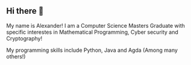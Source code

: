 ## Hi there 👋
My name is Alexander! I am a Computer Science Masters Graduate with specific interestes in Mathematical Programming, Cyber security and Cryptography!

My programming skills include Python, Java and Agda (Among many others!) 
<!--
**araymont/araymont** is a ✨ _special_ ✨ repository because its `README.md` (this file) appears on your GitHub profile.

Here are some ideas to get you started:

- 🔭 I’m currently working on ...
- 🌱 I’m currently learning ...
- 👯 I’m looking to collaborate on ...
- 🤔 I’m looking for help with ...
- 💬 Ask me about ...
- 📫 How to reach me: ...
- 😄 Pronouns: ...
- ⚡ Fun fact: ...
-->
